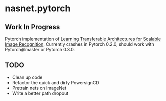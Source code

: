 # nasnet.pytorch

## Work In Progress

Pytorch implementation of [Learning Transferable Architectures for Scalable Image Recognition](https://arxiv.org/abs/1707.07012). Currently crashes in Pytorch 0.2.0, should work with Pytorch@master or Pytorch 0.3.0.

## TODO

* Clean up code
* Refactor the quick and dirty PowersignCD
* Pretrain nets on ImageNet
* Write a better path dropout
